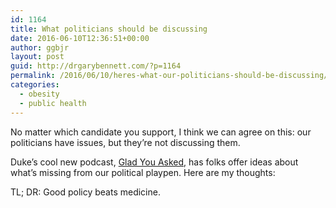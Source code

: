 ```yaml
---
id: 1164
title: What politicians should be discussing
date: 2016-06-10T12:36:51+00:00
author: ggbjr
layout: post
guid: http://drgarybennett.com/?p=1164
permalink: /2016/06/10/heres-what-our-politicians-should-be-discussing/
categories:
  - obesity
  - public health
---
```

No matter which candidate you support, I think we can agree on this: our politicians have issues, but they&#8217;re not discussing them. 

Duke&#8217;s cool new podcast, [Glad You Asked,](https://soundcloud.com/dukeuniversity/sets/glad-you-asked) has folks offer ideas about what&#8217;s missing from our political playpen. Here are my thoughts:

TL; DR: Good policy beats medicine.